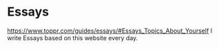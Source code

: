 # Essays
https://www.toppr.com/guides/essays/#Essays_Topics_About_Yourself 
I write Essays based on this website every day.


